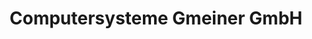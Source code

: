 ---
title: "Computersysteme Gmeiner GmbH"
url: /tirschenreuth/computersysteme-gmeiner-gmbh/
shop: Computer
---